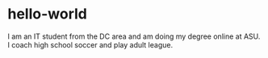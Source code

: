 # hello-world
I am an IT student from the DC area and am doing my degree online at ASU. I coach high school soccer and play adult league.
